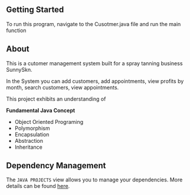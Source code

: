 ## Getting Started

To run this program, navigate to the Cusotmer.java file and run the main function

## About

This is a cutomer management system built for a spray tanning business SunnySkn.

In the System you can add customers, add appointments, view profits by month, search customers, view appointments.

This project exhibits an understanding of 

**Fundamental Java Concept**

- Object Oriented Programing
- Polymorphism
- Encapsulation
- Abstraction
- Inheritance





## Dependency Management

The `JAVA PROJECTS` view allows you to manage your dependencies. More details can be found [here](https://github.com/microsoft/vscode-java-dependency#manage-dependencies).
